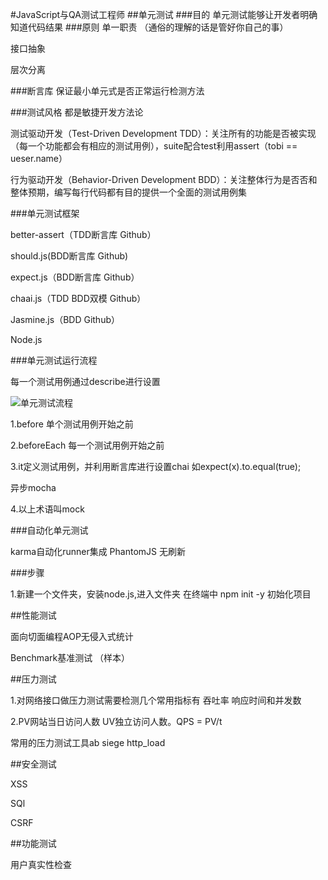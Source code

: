 
#JavaScript与QA测试工程师
##单元测试
###目的
单元测试能够让开发者明确知道代码结果
###原则
单一职责 （通俗的理解的话是管好你自己的事）

接口抽象

层次分离

###断言库
保证最小单元式是否正常运行检测方法

###测试风格
都是敏捷开发方法论

测试驱动开发（Test-Driven Development TDD）：关注所有的功能是否被实现（每一个功能都会有相应的测试用例），suite配合test利用assert（tobi == ueser.name）


行为驱动开发（Behavior-Driven Development BDD）：关注整体行为是否否和整体预期，编写每行代码都有目的提供一个全面的测试用例集


###单元测试框架

better-assert（TDD断言库 Github）

should.js(BDD断言库 Github)

expect.js（BDD断言库 Github）

chaai.js（TDD BDD双模 Github）

Jasmine.js（BDD Github）

Node.js 

###单元测试运行流程

每一个测试用例通过describe进行设置

![单元测试流程](https://wendaoshuai66.github.io/study/note/images/ceshiyongli.png)

1.before 单个测试用例开始之前


2.beforeEach 每一个测试用例开始之前

3.it定义测试用例，并利用断言库进行设置chai 如expect(x).to.equal(true);

异步mocha

4.以上术语叫mock

###自动化单元测试

karma自动化runner集成 PhantomJS 无刷新


###步骤

1.新建一个文件夹，安装node.js,进入文件夹 在终端中 npm init -y 初始化项目



##性能测试

面向切面编程AOP无侵入式统计

Benchmark基准测试 （样本）

##压力测试

1.对网络接口做压力测试需要检测几个常用指标有 吞吐率 响应时间和并发数

2.PV网站当日访问人数 UV独立访问人数。QPS = PV/t

常用的压力测试工具ab siege http_load

##安全测试

XSS

SQl

CSRF

##功能测试

用户真实性检查

